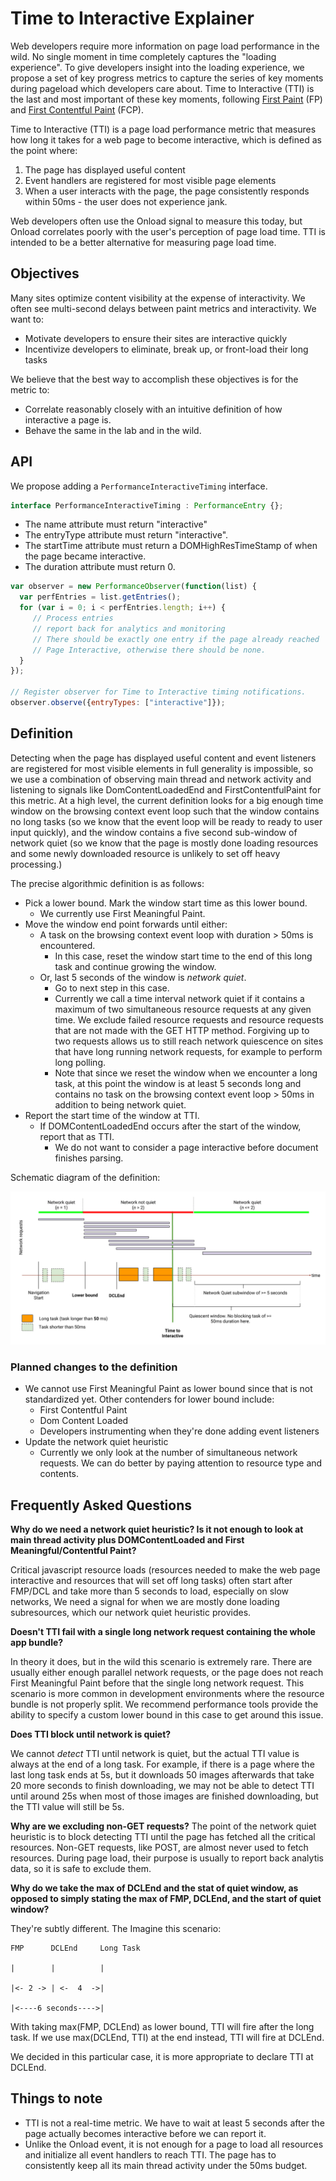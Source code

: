 Time to Interactive Explainer
============================

Web developers require more information on page load performance in the wild. No single moment in time completely captures the "loading experience". To give developers insight into the loading experience, we propose a set of key progress metrics to capture the series of key moments during pageload which developers care about. Time to Interactive (TTI) is the last and most important of these key moments, following [First Paint](https://w3c.github.io/paint-timing/#first-paint) (FP) and [First Contentful Paint](https://w3c.github.io/paint-timing/#first-contentful-paint) (FCP).

Time to Interactive (TTI) is a page load performance metric that measures how long it takes for a web page to become interactive, which is defined as the point where: 

1.  The page has displayed useful content
1.  Event handlers are registered for most visible page elements
1.  When a user interacts with the page, the page consistently responds within 50ms - the user does not experience jank.

Web developers often use the Onload signal to measure this today, but Onload correlates poorly with the user's perception of page load time. TTI is intended to be a better alternative for measuring page load time.


## Objectives

Many sites optimize content visibility at the expense of interactivity. We often see multi-second delays between paint metrics and interactivity. We want to:

*   Motivate developers to ensure their sites are interactive quickly
*   Incentivize developers to eliminate, break up, or front-load their long tasks

We believe that the best way to accomplish these objectives is for the metric to:

* Correlate reasonably closely with an intuitive definition of how interactive a page is.
* Behave the same in the lab and in the wild.

## API

We propose adding a `PerformanceInteractiveTiming` interface.

```javascript
interface PerformanceInteractiveTiming : PerformanceEntry {};
```

* The name attribute must return "interactive"
* The entryType attribute must return "interactive".
* The startTime attribute must return a DOMHighResTimeStamp of when the page became interactive.
* The duration attribute must return 0.

```javascript
var observer = new PerformanceObserver(function(list) {
  var perfEntries = list.getEntries();
  for (var i = 0; i < perfEntries.length; i++) {
     // Process entries
     // report back for analytics and monitoring
     // There should be exactly one entry if the page already reached
     // Page Interactive, otherwise there should be none.
  }
});

// Register observer for Time to Interactive timing notifications.
observer.observe({entryTypes: ["interactive"]});
```

## Definition

Detecting when the page has displayed useful content and event listeners are registered for most visible elements in full generality is impossible, so we use a combination of observing main thread and network activity and listening to signals like DomContentLoadedEnd and FirstContentfulPaint for this metric. At a high level, the current definition looks for a big enough time window on the browsing context event loop such that the window contains no long tasks (so we know that the event loop will be ready to ready to user input quickly), and the window contains a five second sub-window of network quiet (so we know that the page is mostly done loading resources and some newly downloaded resource is unlikely to set off heavy processing.) 

The precise algorithmic definition is as follows:



*   Pick a lower bound. Mark the window start time as this lower bound.
    *   We currently use First Meaningful Paint. 
*   Move the window end point forwards until either:
    *   A task on the browsing context event loop with duration > 50ms is encountered.
        *   In this case, reset the window start time to the end of this long task and continue growing the window.
    *   Or, last 5 seconds of the window is _network quiet_.
        *   Go to next step in this case.
        *   Currently we call a time interval network quiet if it contains a maximum of two simultaneous resource requests at any given time. We exclude failed resource requests and resource requests that are not made with the GET HTTP method. Forgiving up to two requests allows us to still reach network quiescence on sites that have long running network requests, for example to perform long polling.
        * Note that since we reset the window when we encounter a long task, at this point the window is at least 5 seconds long and contains no task on the browsing context event loop > 50ms in addition to being network quiet.
*   Report the start time of the window at TTI.
    *   If DOMContentLoadedEnd occurs after the start of the window, report that as TTI.
        *   We do not want to consider a page interactive before document finishes parsing. 

Schematic diagram of the definition: 

![TTI Diagram](tti-diagram.png)


### Planned changes to the definition

*   We cannot use First Meaningful Paint as lower bound since that is not standardized yet. Other contenders for lower bound include:
    *   First Contentful Paint
    *   Dom Content Loaded
    *   Developers instrumenting when they're done adding event listeners
*   Update the network quiet heuristic
    *   Currently we only look at the number of simultaneous network requests. We can do better by paying attention to resource type and contents.

## Frequently Asked Questions

**Why do we need a network quiet heuristic? Is it not enough to look at main thread activity plus DOMContentLoaded and First Meaningful/Contentful Paint?**

Critical javascript resource loads (resources needed to make the web page interactive and resources that will set off long tasks) often start after FMP/DCL and take more than 5 seconds to load, especially on slow networks,  We need a signal for when we are mostly done loading subresources, which our network quiet heuristic provides.

**Doesn't TTI fail with a single long network request containing the whole app bundle?**

In theory it does, but in the wild this scenario is extremely rare. There are usually either enough parallel network requests, or the page does not reach First Meaningful Paint before that the single long network request. This scenario is more common in development environments where the resource bundle is not properly split. We recommend performance tools provide the ability to specify a custom lower bound in this case to get around this issue.

**Does TTI block until network is quiet?**

We cannot _detect_ TTI until network is quiet, but the actual TTI value is always at the end of a long task. For example, if there is a page where the last long task ends at 5s, but it downloads 50 images afterwards that take 20 more seconds to finish downloading, we may not be able to detect TTI until around 25s when most of those images are finished downloading, but the TTI value will still be 5s. 

**Why are we excluding non-GET requests?** 
The point of the network quiet heuristic is to block detecting TTI until the page has fetched all the critical resources. Non-GET requests, like POST, are almost never used to fetch resources. During page load, their purpose is usually to report back analytis data, so it is safe to exclude them.

**Why do we take the max of DCLEnd and the stat of quiet window, as opposed to simply stating the max of FMP, DCLEnd, and the start of quiet window?**

They're subtly different. The Imagine this scenario: 
```
FMP      DCLEnd     Long Task      

|        |          |

|<- 2 -> | <-  4  ->|

|<----6 seconds---->|
```

With taking max(FMP, DCLEnd) as lower bound, TTI will fire after the long task. 
If we use max(DCLEnd, TTI) at the end instead, TTI will fire at DCLEnd. 

We decided in this particular case, it is more appropriate to declare TTI at DCLEnd. 

## Things to note

*   TTI is not a real-time metric. We have to wait at least 5 seconds after the page actually becomes interactive before we can report it.
*   Unlike the Onload event, it is not enough for a page to load all resources and initialize all event handlers to reach TTI. The page has to consistently keep all its main thread activity under the 50ms budget. 
